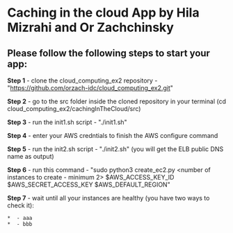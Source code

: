 # **Caching in the cloud App by Hila Mizrahi and Or Zachchinsky**

**Please follow the following steps to start your app:**
- 

**Step 1** - clone the cloud_computing_ex2 repository - "https://github.com/orzach-idc/cloud_computing_ex2.git"

**Step 2** - go to the src folder inside the cloned repository in your terminal (cd cloud_computing_ex2/cachingInTheCloud/src)

**Step 3** - run the init1.sh script - "./init1.sh" 

**Step 4** - enter your AWS credntials to finish the AWS configure command 

**Step 5** - run the init2.sh script - "./init2.sh" (you will get the ELB public DNS name as output)

**Step 6** - run this command - "sudo python3 create_ec2.py <number of instances to create - minimum 2> $AWS_ACCESS_KEY_ID $AWS_SECRET_ACCESS_KEY $AWS_DEFAULT_REGION"

**Step 7** - wait until all your instances are healthy (you have two ways to check it):

    *  - aaa
    *  - bbb
  
